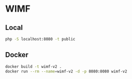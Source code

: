 # WIMF

## Local

```sh
php -S localhost:8080 -t public
```

## Docker

```sh
docker build -t wimf-v2 .
docker run --rm --name=wimf-v2 -d -p 8080:8080 wimf-v2 
```